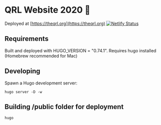 # QRL Website 2020 🚀

Deployed at [https://theqrl.org](https://theqrl.org) [![Netlify Status](https://api.netlify.com/api/v1/badges/1a6751f4-4aaf-4d1d-bc99-a350509edee8/deploy-status)](https://app.netlify.com/sites/jolly-aryabhata-426be5/deploys)

## Requirements

Built and deployed with HUGO_VERSION = "0.74.1".  Requires hugo installed (Homebrew recommended for Mac)

## Developing

Spawn a Hugo development server:

``` shell
hugo server -D -w
```

## Building /public folder for deployment

``` shell
hugo
```

